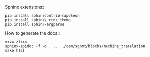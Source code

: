 Sphinx extensions::

    pip install sphinxcontrib-napoleon
    pip install sphinx\_rtd\_theme
    pip install sphinx-argparse

How to generate the docs::

    make clean
    sphinx-apidoc -f -o . .. ../cam/sgnmt/blocks/machine_translation
    make html
